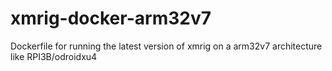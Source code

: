 # xmrig-docker-arm32v7
Dockerfile for running the latest version of xmrig on a arm32v7 architecture like RPI3B/odroidxu4
